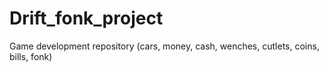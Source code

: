 # Drift_fonk_project
Game development repository (cars, money, cash, wenches, cutlets, coins, bills, fonk)

